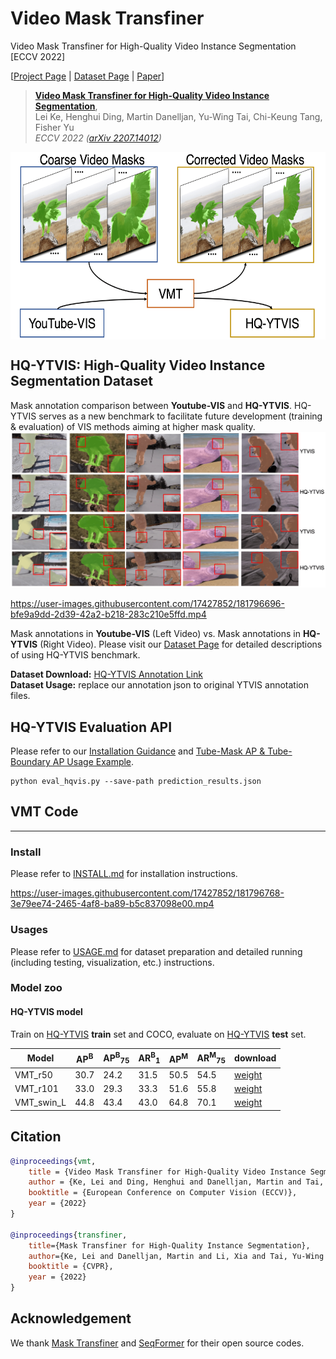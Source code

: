 # Video Mask Transfiner
Video Mask Transfiner for High-Quality Video Instance Segmentation [ECCV 2022]

[[Project Page](https://www.vis.xyz/pub/vmt/) | [Dataset Page](https://www.vis.xyz/data/hqvis/) | [Paper](https://arxiv.org/abs/2207.14012)\]

> [**Video Mask Transfiner for High-Quality Video Instance Segmentation**](http://arxiv.org/abs/2207.14012),               
> Lei Ke, Henghui Ding, Martin Danelljan, Yu-Wing Tai, Chi-Keung Tang, Fisher Yu             
> *ECCV 2022 ([arXiv 2207.14012](https://arxiv.org/abs/2207.14012))*         

<p align="center"> <img src='figures/vmt_banner_img.png' align="center" height="300px"> </p>

## HQ-YTVIS: High-Quality Video Instance Segmentation Dataset
Mask annotation comparison between **Youtube-VIS** and **HQ-YTVIS**. HQ-YTVIS serves as a new benchmark to facilitate future development (training & evaluation) of VIS methods aiming at higher mask quality.
<img src="figures/dataset_compare_s.png" width="830"/>
<!-- <img src="figures/data1_new.gif" width="830"/> -->

https://user-images.githubusercontent.com/17427852/181796696-bfe9a9dd-2d39-42a2-b218-283c210e5ffd.mp4

Mask annotations in **Youtube-VIS** (Left Video) vs. Mask annotations in **HQ-YTVIS** (Right Video). Please visit our [Dataset Page](https://www.vis.xyz/data/hqvis/) for detailed descriptions of using HQ-YTVIS benchmark.

**Dataset Download:** [HQ-YTVIS Annotation Link](https://drive.google.com/drive/folders/1ZU8_qO8HnJ_-vvxIAn8-_kJ4xtOdkefh?usp=sharing)\
**Dataset Usage:** replace our annotation json to original YTVIS annotation files.

## HQ-YTVIS Evaluation API
Please refer to our [Installation Guidance](cocoapi_hq/) and [Tube-Mask AP & Tube-Boundary AP Usage Example](eval_hqvis.py).

```
python eval_hqvis.py --save-path prediction_results.json
```

## VMT Code
---------------
### Install
Please refer to [INSTALL.md](INSTALL.md) for installation instructions.

https://user-images.githubusercontent.com/17427852/181796768-3e79ee74-2465-4af8-ba89-b5c837098e00.mp4

### Usages
Please refer to [USAGE.md](USAGE.md) for dataset preparation and detailed running (including testing, visualization, etc.) instructions.

### Model zoo

#### HQ-YTVIS model

Train on [HQ-YTVIS](https://www.vis.xyz/data/hqvis/) **train** set and COCO, evaluate on [HQ-YTVIS](https://www.vis.xyz/data/hqvis/) **test** set.       

| Model                                                        | AP<sup>B</sup>   | AP<sup>B</sup><sub>75</sub> | AR<sup>B</sup><sub>1</sub> | AP<sup>M</sup>  | AR<sup>M</sup><sub>75</sub> | download                                                    |
| ------------------------------------------------------------ | ---- | ---- | ---- | ---- | ---- | ------------------------------------------------------------ |
| VMT_r50 | 30.7 | 24.2 | 31.5 | 50.5 | 54.5 | [weight](https://drive.google.com/file/d/1e9hKCC-pAGB-wSO0_qyUNoEe-5XzRocz/view?usp=sharing) |
| VMT_r101 | 33.0 | 29.3 | 33.3 | 51.6 | 55.8 | [weight](https://drive.google.com/file/d/1TQs_meDaomLz56xCjAZKT1BNtS3K3sla/view?usp=sharing) |
| VMT_swin_L | 44.8 | 43.4 | 43.0 | 64.8 | 70.1 | [weight](https://drive.google.com/file/d/13cDni9olYd6-xdURQMWstsW0VLbkgIKt/view?usp=sharing) |

## Citation

```bibtex
@inproceedings{vmt,
    title = {Video Mask Transfiner for High-Quality Video Instance Segmentation},
    author = {Ke, Lei and Ding, Henghui and Danelljan, Martin and Tai, Yu-Wing and Tang, Chi-Keung and Yu, Fisher},
    booktitle = {European Conference on Computer Vision (ECCV)},
    year = {2022}
}

@inproceedings{transfiner,
    title={Mask Transfiner for High-Quality Instance Segmentation},
    author={Ke, Lei and Danelljan, Martin and Li, Xia and Tai, Yu-Wing and Tang, Chi-Keung and Yu, Fisher},
    booktitle = {CVPR},
    year = {2022}
} 
```

## Acknowledgement
We thank [Mask Transfiner](https://github.com/SysCV/transfiner) and [SeqFormer](https://github.com/wjf5203/SeqFormer) for their open source codes.
